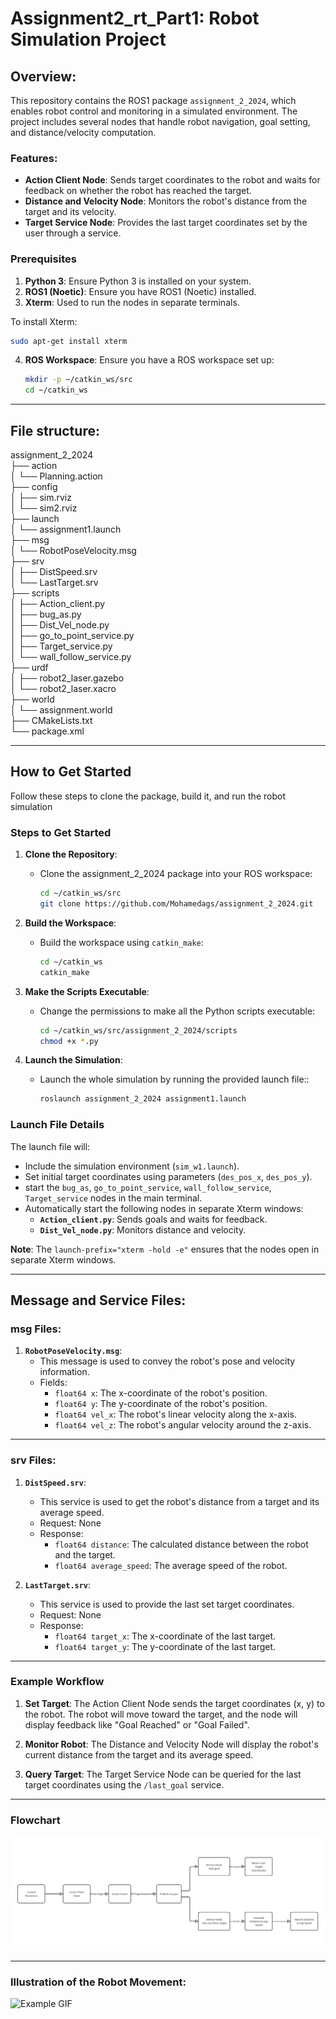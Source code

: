 # Assignment2_rt_Part1: Robot Simulation Project

## Overview:

This repository contains the ROS1 package `assignment_2_2024`, which enables robot control and monitoring in a simulated environment. The project includes several nodes that handle robot navigation, goal setting, and distance/velocity computation.

### Features:

- **Action Client Node**: Sends target coordinates to the robot and waits for feedback on whether the robot has reached the target.
- **Distance and Velocity Node**: Monitors the robot's distance from the target and its velocity.
- **Target Service Node**: Provides the last target coordinates set by the user through a service.

### Prerequisites

1. **Python 3**: Ensure Python 3 is installed on your system.
2. **ROS1 (Noetic)**: Ensure you have ROS1 (Noetic) installed.
3. **Xterm**: Used to run the nodes in separate terminals.

To install Xterm:
   ```bash
   sudo apt-get install xterm
   ```
4. **ROS Workspace**: Ensure you have a ROS workspace set up:
   ```bash
   mkdir -p ~/catkin_ws/src
   cd ~/catkin_ws
   ```
---

## File structure:

assignment_2_2024 <br>
├── action <br>
│   └── Planning.action <br>
├── config <br>
│   ├── sim.rviz <br>
│   └── sim2.rviz <br>
├── launch <br>
│   └── assignment1.launch <br>
├── msg <br>
│   └── RobotPoseVelocity.msg <br>
├── srv <br>
│   ├── DistSpeed.srv <br>
│   └── LastTarget.srv <br>
├── scripts <br>
│   ├── Action_client.py <br>
│   ├── bug_as.py <br>
│   ├── Dist_Vel_node.py <br>
│   ├── go_to_point_service.py <br>
│   ├── Target_service.py <br>
│   └── wall_follow_service.py <br>
├── urdf <br>
│   ├── robot2_laser.gazebo <br>
│   └── robot2_laser.xacro <br>
├── world <br>
│   └── assignment.world <br>
├── CMakeLists.txt <br>
└── package.xml

---

## How to Get Started

Follow these steps to clone the package, build it, and run the robot simulation


### Steps to Get Started

1. **Clone the Repository**:
   - Clone the assignment_2_2024 package into your ROS workspace:
     ```bash
     cd ~/catkin_ws/src
     git clone https://github.com/Mohamedags/assignment_2_2024.git
     ```

2. **Build the Workspace**:
   - Build the workspace using `catkin_make`:
     ```bash
     cd ~/catkin_ws
     catkin_make
     ```

3. **Make the Scripts Executable**:
   - Change the permissions to make all the Python scripts executable:
     ```bash
     cd ~/catkin_ws/src/assignment_2_2024/scripts
     chmod +x *.py
     ```

4. **Launch the Simulation**:
   - Launch the whole simulation by running the provided launch file::
     ```bash
     roslaunch assignment_2_2024 assignment1.launch
     ```
### Launch File Details

The launch file will:

- Include the simulation environment (`sim_w1.launch`).
- Set initial target coordinates using parameters (`des_pos_x`, `des_pos_y`).
- start the `bug_as`, `go_to_point_service`, `wall_follow_service`, `Target_service` nodes in the main terminal.
- Automatically start the following nodes in separate Xterm windows:
    - **`Action_client.py`**: Sends goals and waits for feedback.
    - **`Dist_Vel_node.py`**: Monitors distance and velocity.

**Note**: The `launch-prefix="xterm -hold -e"` ensures that the nodes open in separate Xterm windows.

---
## Message and Service Files:

### **msg** Files:

1. **`RobotPoseVelocity.msg`**:
    - This message is used to convey the robot's pose and velocity information.
    - Fields:
      - `float64 x`: The x-coordinate of the robot's position.
      - `float64 y`: The y-coordinate of the robot's position.
      - `float64 vel_x`: The robot's linear velocity along the x-axis.
      - `float64 vel_z`: The robot's angular velocity around the z-axis.

---

### **srv** Files:

1. **`DistSpeed.srv`**:
    - This service is used to get the robot's distance from a target and its average speed.
    - Request: None
    - Response:
      - `float64 distance`: The calculated distance between the robot and the target.
      - `float64 average_speed`: The average speed of the robot.


2. **`LastTarget.srv`**:
    - This service is used to provide the last set target coordinates.
    - Request: None
    - Response:
      - `float64 target_x`: The x-coordinate of the last target.
      - `float64 target_y`: The y-coordinate of the last target.
    
---
    
### Example Workflow

1. **Set Target**: The Action Client Node sends the target coordinates (x, y) to the robot. The robot will move toward the target, and the node will display feedback like "Goal Reached" or "Goal Failed".
    
2. **Monitor Robot**: The Distance and Velocity Node will display the robot's current distance from the target and its average speed.

3. **Query Target**: The Target Service Node can be queried for the last target coordinates using the `/last_goal` service.

---
### Flowchart
![Project Diagram](images/Flowchart.jpg)

---   
### Illustration of the Robot Movement: 
![Example GIF](images/illustration_rt2_part1.gif)

